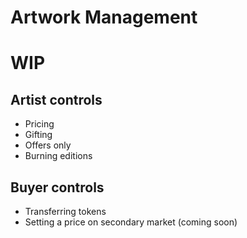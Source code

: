 # Artwork Management

# WIP

## Artist controls

* Pricing
* Gifting
* Offers only
* Burning editions

## Buyer controls

* Transferring tokens
* Setting a price on secondary market (coming soon)

